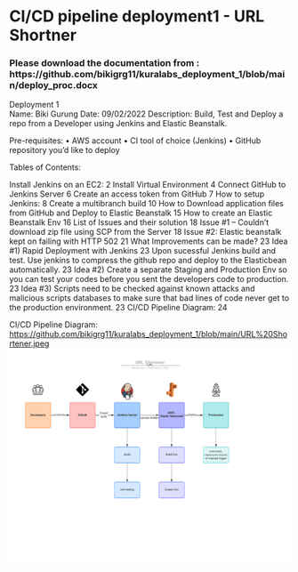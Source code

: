 <h1> CI/CD pipeline deployment1 - URL Shortner </h1>

<h3> Please download the documentation from :  https://github.com/bikigrg11/kuralabs_deployment_1/blob/main/deploy_proc.docx </h3>


Deployment 1                                                                                                            
Name: Biki Gurung
Date: 09/02/2022
Description: Build, Test and Deploy a repo from a Developer using Jenkins and Elastic Beanstalk.


Pre-requisites:
•	AWS account
•	CI tool of choice (Jenkins)
•	GitHub repository you’d like to deploy



Tables of Contents: 

Install Jenkins on an EC2:	2
Install Virtual Environment	4
Connect GitHub to Jenkins Server	6
Create an access token from GitHub	7
How to setup Jenkins:	8
Create a multibranch build	10
How to Download application files from GitHub and Deploy to Elastic Beanstalk	15
How to create an Elastic Beanstalk Env	16
List of Issues and their solution	18
Issue #1 – Couldn’t download zip file using SCP from the Server	18
Issue #2: Elastic beanstalk kept on failing with HTTP 502	21
What Improvements can be made?	23
Idea #1) Rapid Deployment with Jenkins	23
Upon sucessful Jenkins build and test. Use jenkins to compress the github repo and deploy to the Elasticbean automatically.	23
Idea #2) Create a separate Staging and Production Env so you can test your codes before you sent the developers code to production.	23
Idea #3) Scripts need to be checked against known attacks and malicious scripts databases to make sure that bad lines of code never get to the production environment.	23
CI/CD Pipeline Diagram:	24



CI/CD Pipeline Diagram: https://github.com/bikigrg11/kuralabs_deployment_1/blob/main/URL%20Shortener.jpeg
<img src="https://github.com/bikigrg11/kuralabs_deployment_1/blob/main/URL%20Shortener.jpeg">
